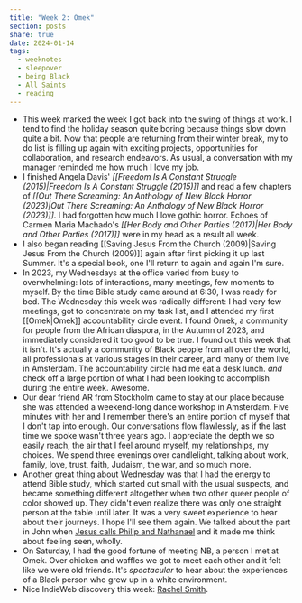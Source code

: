 ```yaml
---
title: "Week 2: Omek"
section: posts
share: true
date: 2024-01-14
tags:
  - weeknotes
  - sleepover
  - being Black
  - All Saints
  - reading
---
```


- This week marked the week I got back into the swing of things at work. I tend to find the holiday season quite boring because things slow down quite a bit. Now that people are returning from their winter break, my to do list is filling up again with exciting projects, opportunities for collaboration, and research endeavors. As usual, a conversation with my manager reminded me how much I love my job.
- I finished Angela Davis' _[[Freedom Is A Constant Struggle (2015)|Freedom Is A Constant Struggle (2015)]]_ and read a few chapters of _[[Out There Screaming: An Anthology of New Black Horror (2023)|Out There Screaming: An Anthology of New Black Horror (2023)]]_. I had forgotten how much I love gothic horror. Echoes of Carmen Maria Machado's _[[Her Body and Other Parties (2017)|Her Body and Other Parties (2017)]]_ were in my head as a result all week.
- I also began reading [[Saving Jesus From the Church (2009)|Saving Jesus From the Church (2009)]] again after first picking it up last Summer. It's a special book, one I'll return to again and again I'm sure.
- In 2023, my Wednesdays at the office varied from busy to overwhelming: lots of interactions, many meetings, few moments to myself. By the time Bible study came around at 6:30, I was ready for bed. The Wednesday this week was radically different: I had very few meetings, got to concentrate on my task list, and I attended my first [[Omek|Omek]] accountability circle event. I found Omek, a community for people from the African diaspora, in the Autumn of 2023, and immediately considered it too good to be true. I found out this week that it isn't. It's actually a community of Black people from all over the world, all professionals at various stages in their career, and many of them live in Amsterdam. The accountability circle had me eat a desk lunch. _and_ check off a large portion of what I had been looking to accomplish during the entire week. Awesome.
- Our dear friend AR from Stockholm came to stay at our place because she was attended a weekend-long dance workshop in Amsterdam. Five minutes with her and I remember there's an entire portion of myself that I don't tap into enough. Our conversations flow flawlessly, as if the last time we spoke wasn't three years ago. I appreciate the depth we so easily reach, the air that I feel around myself, my relationships, my choices. We spend three evenings over candlelight, talking about work, family, love, trust, faith, Judaism, the war, and so much more.
- Another great thing about Wednesday was that I had the energy to attend Bible study, which started out small with the usual suspects, and became something different altogether when two other queer people of color showed up. They didn't even realize there was only one straight person at the table until later. It was a very sweet experience to hear about their journeys. I hope I'll see them again. We talked about the part in John when [Jesus calls Philip and Nathanael](https://www.biblegateway.com/passage/?search=John+1%3A42-51&version=NIV) and it made me think about feeling seen, wholly. 
- On Saturday, I had the good fortune of meeting NB, a person I met at Omek. Over chicken and waffles we got to meet each other and it felt like we were old friends. It's *spectacular* to hear about the experiences of a Black person who grew up in a white environment. 
- Nice IndieWeb discovery this week: [Rachel Smith](https://rachsmith.com/).